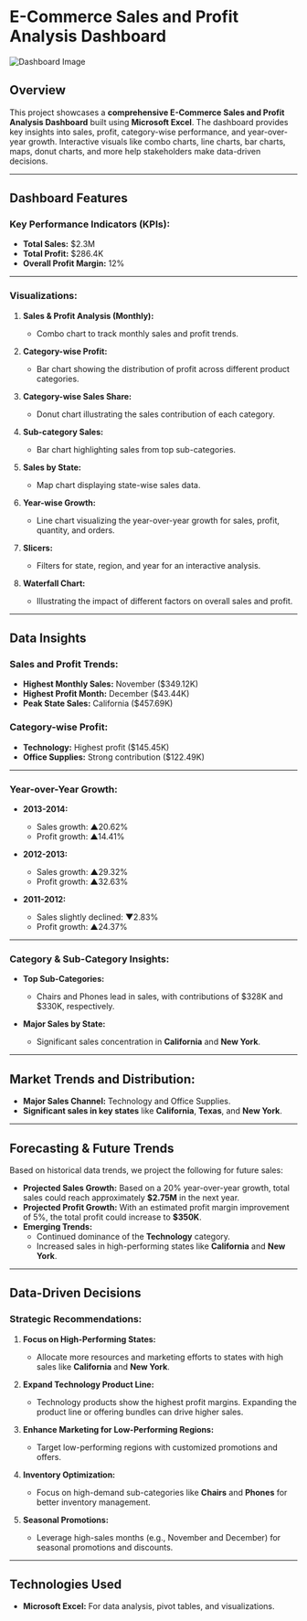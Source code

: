 # E-Commerce Sales and Profit Analysis Dashboard

![Dashboard Image]([https://github.com/user-attachments/assets/3bd08dfe-5b7e-4874-991a-782604805661)

## Overview
This project showcases a **comprehensive E-Commerce Sales and Profit Analysis Dashboard** built using **Microsoft Excel**. The dashboard provides key insights into sales, profit, category-wise performance, and year-over-year growth. Interactive visuals like combo charts, line charts, bar charts, maps, donut charts, and more help stakeholders make data-driven decisions.

---

## Dashboard Features

### Key Performance Indicators (KPIs):
- **Total Sales:** $2.3M
- **Total Profit:** $286.4K
- **Overall Profit Margin:** 12%

---

### Visualizations:

1. **Sales & Profit Analysis (Monthly):**  
   - Combo chart to track monthly sales and profit trends.

2. **Category-wise Profit:**  
   - Bar chart showing the distribution of profit across different product categories.

3. **Category-wise Sales Share:**  
   - Donut chart illustrating the sales contribution of each category.

4. **Sub-category Sales:**  
   - Bar chart highlighting sales from top sub-categories.

5. **Sales by State:**  
   - Map chart displaying state-wise sales data.

6. **Year-wise Growth:**  
   - Line chart visualizing the year-over-year growth for sales, profit, quantity, and orders.

7. **Slicers:**  
   - Filters for state, region, and year for an interactive analysis.

8. **Waterfall Chart:**  
   - Illustrating the impact of different factors on overall sales and profit.

---

## Data Insights

### Sales and Profit Trends:
- **Highest Monthly Sales:** November ($349.12K)
- **Highest Profit Month:** December ($43.44K)
- **Peak State Sales:** California ($457.69K)

### Category-wise Profit:
- **Technology:** Highest profit ($145.45K)
- **Office Supplies:** Strong contribution ($122.49K)

---

### Year-over-Year Growth:
- **2013-2014:**
  - Sales growth: ▲20.62%
  - Profit growth: ▲14.41%
  
- **2012-2013:**
  - Sales growth: ▲29.32%
  - Profit growth: ▲32.63%
  
- **2011-2012:**
  - Sales slightly declined: ▼2.83%
  - Profit growth: ▲24.37%

---

### Category & Sub-Category Insights:
- **Top Sub-Categories:**
  - Chairs and Phones lead in sales, with contributions of $328K and $330K, respectively.

- **Major Sales by State:**
  - Significant sales concentration in **California** and **New York**.

---

## Market Trends and Distribution:
- **Major Sales Channel:** Technology and Office Supplies.
- **Significant sales in key states** like **California**, **Texas**, and **New York**.

---

## Forecasting & Future Trends

Based on historical data trends, we project the following for future sales:

- **Projected Sales Growth:** Based on a 20% year-over-year growth, total sales could reach approximately **$2.75M** in the next year.
- **Projected Profit Growth:** With an estimated profit margin improvement of 5%, the total profit could increase to **$350K**.
- **Emerging Trends:** 
  - Continued dominance of the **Technology** category.
  - Increased sales in high-performing states like **California** and **New York**.

---

## Data-Driven Decisions

### Strategic Recommendations:
1. **Focus on High-Performing States:**
   - Allocate more resources and marketing efforts to states with high sales like **California** and **New York**.
   
2. **Expand Technology Product Line:**
   - Technology products show the highest profit margins. Expanding the product line or offering bundles can drive higher sales.
   
3. **Enhance Marketing for Low-Performing Regions:**
   - Target low-performing regions with customized promotions and offers.
   
4. **Inventory Optimization:**
   - Focus on high-demand sub-categories like **Chairs** and **Phones** for better inventory management.
   
5. **Seasonal Promotions:**
   - Leverage high-sales months (e.g., November and December) for seasonal promotions and discounts.

---

## Technologies Used
- **Microsoft Excel:** For data analysis, pivot tables, and visualizations.

